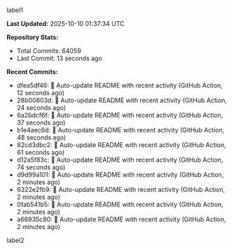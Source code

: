 
label1 
<!-- ACTIVITY_START -->
**Last Updated:** 2025-10-10 01:37:34 UTC

**Repository Stats:**
- Total Commits: 64059
- Last Commit: 13 seconds ago

**Recent Commits:**
- dfea5df46: 🤖 Auto-update README with recent activity (GitHub Action, 12 seconds ago)
- 28b00803d: 🤖 Auto-update README with recent activity (GitHub Action, 24 seconds ago)
- 6a2bdcf6f: 🤖 Auto-update README with recent activity (GitHub Action, 37 seconds ago)
- b1e4aec6d: 🤖 Auto-update README with recent activity (GitHub Action, 48 seconds ago)
- 82cd3dbc2: 🤖 Auto-update README with recent activity (GitHub Action, 61 seconds ago)
- d12a5f83c: 🤖 Auto-update README with recent activity (GitHub Action, 74 seconds ago)
- d9d99a101: 🤖 Auto-update README with recent activity (GitHub Action, 2 minutes ago)
- 6322e2fb9: 🤖 Auto-update README with recent activity (GitHub Action, 2 minutes ago)
- 0fab541b5: 🤖 Auto-update README with recent activity (GitHub Action, 2 minutes ago)
- a66935c80: 🤖 Auto-update README with recent activity (GitHub Action, 2 minutes ago)
<!-- ACTIVITY_END -->

label2
